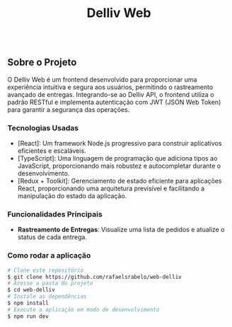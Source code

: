 <h1 style="text-align: center; font-weight: bold;">Delliv Web</h1>
<br>
<br>

## Sobre o Projeto

O Delliv Web é um frontend desenvolvido para proporcionar uma experiência intuitiva e segura aos usuários, permitindo o rastreamento avançado de entregas. Integrando-se ao Delliv API, o frontend utiliza o padrão RESTful e implementa autenticação com JWT (JSON Web Token) para garantir a segurança das operações.

### Tecnologias Usadas

- [React]: Um framework Node.js progressivo para construir aplicativos eficientes e escaláveis.
- [TypeScript]: Uma linguagem de programação que adiciona tipos ao JavaScript, proporcionando mais robustez e autocompletar durante o desenvolvimento.
- [Redux + Toolkit]: Gerenciamento de estado eficiente para aplicações React, proporcionando uma arquitetura previsível e facilitando a manipulação do estado da aplicação.


### Funcionalidades Principais

- **Rastreamento de Entregas**: Visualize uma lista de pedidos e atualize o status de cada entrega.

### Como rodar a aplicação

```bash
# Clone este repositório
$ git clone https://github.com/rafaelsrabelo/web-delliv
# Acesse a pasta do projeto
$ cd web-delliv
# Instale as dependências
$ npm install
# Execute a aplicação em modo de desenvolvimento
$ npm run dev
